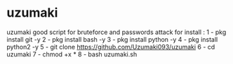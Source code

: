 # uzumaki
uzumaki good script for bruteforce and passwords attack    for install :  1 - pkg install git -y  2 - pkg install bash -y  3 - pkg install python -y  4 - pkg install python2 -y  5 - git clone https://github.com/Uzumaki093/uzumaki  6 - cd uzumaki  7 - chmod +x *  8 - bash uzumaki.sh
